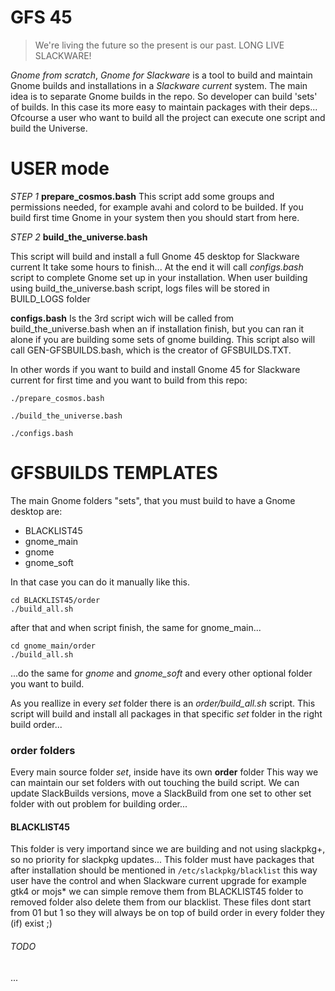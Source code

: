 # GFS 45


> We\'re living the future so
> the present is our past.
> LONG LIVE SLACKWARE!

*Gnome from scratch*, *Gnome for Slackware* is a tool to build and maintain Gnome builds and installations in a *Slackware current* system.
The main idea is to separate Gnome builds in the repo. So developer can build 'sets' of builds. In this case its more easy to maintain packages with their deps...
Ofcourse a user who want to build all the project can execute one script and build the Universe. 

# USER mode
*STEP 1*
**prepare_cosmos.bash**
This script add some groups and permissions needed, for example avahi and colord to be builded.
If you build first time Gnome in your system then you should start from here.


*STEP 2*
**build_the_universe.bash**

This script will build and install a full Gnome 45 desktop for Slackware current
It take some hours to finish...
At the end it will call *configs.bash* script to complete Gnome set up in your installation.
When user building using build_the_universe.bash script, logs files will be stored in BUILD_LOGS folder

**configs.bash** 
Is the 3rd script wich will be called from build_the_universe.bash when an if installation finish, but you can ran it alone if you are building some sets of gnome building. This script also will call GEN-GFSBUILDS.bash, which is the creator of GFSBUILDS.TXT.

In other words if you want to build and install Gnome 45 for Slackware current for first time and you want to build from this repo:
```
./prepare_cosmos.bash
```
```
./build_the_universe.bash
```
```
./configs.bash
```

# GFSBUILDS TEMPLATES

The main Gnome folders "sets", that you must build to have a Gnome desktop are:
* BLACKLIST45
* gnome_main
* gnome
* gnome_soft

In that case you can do it manually like this.
```
cd BLACKLIST45/order
./build_all.sh
```
after that and when script finish, the same for gnome_main...
```
cd gnome_main/order
./build_all.sh
```
...do the same for *gnome* and *gnome_soft* and every other optional folder you want to build.

As you reallize in every *set* folder there is an *order/build_all.sh* script. This script will build and install all packages in that specific *set* folder in the right build order... 

### order folders

Every main source folder *set*, inside have its own **order** folder
This way we can maintain our set folders with out touching the build script.
We can update SlackBuilds versions, move a SlackBuild from one set to other set folder with out problem for building order...


#### BLACKLIST45

This folder is very importand since we are building and not using slackpkg+, so no priority for slackpkg updates...
This folder must have packages that after installation should be mentioned in `/etc/slackpkg/blacklist`
this way user have the control and when  Slackware current upgrade for example gtk4 or mojs* we can simple remove them from BLACKLIST45 folder to removed folder
also delete them from our blacklist.
These files dont start from 01 but 1 so they will always be on top of build order in every folder they (if) exist ;)



###### TODO

...
